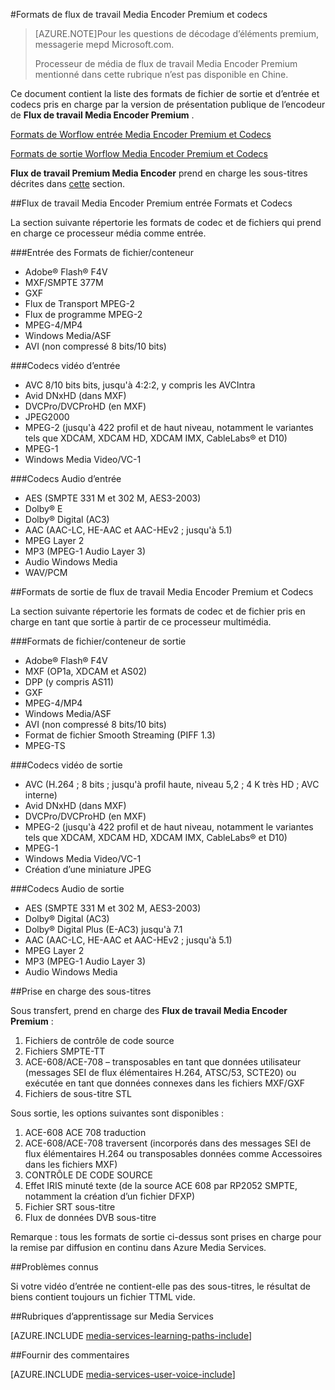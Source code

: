 <properties 
    pageTitle="Formats de flux de travail Media Encoder Premium et codecs | Microsoft Azure" 
    description="Cette rubrique vous donne une vue d’ensemble des codecs et les formats de Media Encoder Premium du flux de travail" 
    services="media-services" 
    documentationCenter="" 
    authors="juliako" 
    manager="erik43" 
    editor=""/>

<tags 
    ms.service="media-services" 
    ms.workload="media" 
    ms.tgt_pltfrm="na" 
    ms.devlang="na" 
    ms.topic="article" 
    ms.date="09/26/2016"    
    ms.author="juliako;anilmur"/>

#<a name="media-encoder-premium-workflow-formats-and-codecs"></a>Formats de flux de travail Media Encoder Premium et codecs


>[AZURE.NOTE]Pour les questions de décodage d’éléments premium, messagerie mepd Microsoft.com.
>
>Processeur de média de flux de travail Media Encoder Premium mentionné dans cette rubrique n’est pas disponible en Chine. 

Ce document contient la liste des formats de fichier de sortie et d’entrée et codecs pris en charge par la version de présentation publique de l’encodeur de **Flux de travail Media Encoder Premium** .

[Formats de Worflow entrée Media Encoder Premium et Codecs](#input_formats)

[Formats de sortie Worflow Media Encoder Premium et Codecs](#output_formats)

**Flux de travail Premium Media Encoder** prend en charge les sous-titres décrites dans [cette](#closed_captioning) section. 


##<a id="input_formats"></a>Flux de travail Media Encoder Premium entrée Formats et Codecs

La section suivante répertorie les formats de codec et de fichiers qui prend en charge ce processeur média comme entrée.

###<a name="input-containerfile-formats"></a>Entrée des Formats de fichier/conteneur

- Adobe® Flash® F4V
- MXF/SMPTE 377M
- GXF
- Flux de Transport MPEG-2
- Flux de programme MPEG-2
- MPEG-4/MP4
- Windows Media/ASF
- AVI (non compressé 8 bits/10 bits)

###<a name="input-video-codecs"></a>Codecs vidéo d’entrée

- AVC 8/10 bits bits, jusqu'à 4:2:2, y compris les AVCIntra
- Avid DNxHD (dans MXF)
- DVCPro/DVCProHD (en MXF)
- JPEG2000
- MPEG-2 (jusqu'à 422 profil et de haut niveau, notamment le variantes tels que XDCAM, XDCAM HD, XDCAM IMX, CableLabs® et D10)
- MPEG-1
- Windows Media Video/VC-1

###<a name="input-audio-codecs"></a>Codecs Audio d’entrée

- AES (SMPTE 331 M et 302 M, AES3-2003)
- Dolby® E
- Dolby® Digital (AC3)
- AAC (AAC-LC, HE-AAC et AAC-HEv2 ; jusqu'à 5.1)
- MPEG Layer 2
- MP3 (MPEG-1 Audio Layer 3)
- Audio Windows Media
- WAV/PCM
 
##<a id="output_format"></a>Formats de sortie de flux de travail Media Encoder Premium et Codecs

La section suivante répertorie les formats de codec et de fichier pris en charge en tant que sortie à partir de ce processeur multimédia.

###<a name="output-containerfile-formats"></a>Formats de fichier/conteneur de sortie

- Adobe® Flash® F4V
- MXF (OP1a, XDCAM et AS02)
- DPP (y compris AS11)
- GXF
- MPEG-4/MP4
- Windows Media/ASF
- AVI (non compressé 8 bits/10 bits)
- Format de fichier Smooth Streaming (PIFF 1.3)
- MPEG-TS 


###<a name="output-video-codecs"></a>Codecs vidéo de sortie

- AVC (H.264 ; 8 bits ; jusqu'à profil haute, niveau 5,2 ; 4 K très HD ; AVC interne)
- Avid DNxHD (dans MXF)
- DVCPro/DVCProHD (en MXF)
- MPEG-2 (jusqu'à 422 profil et de haut niveau, notamment le variantes tels que XDCAM, XDCAM HD, XDCAM IMX, CableLabs® et D10)
- MPEG-1
- Windows Media Video/VC-1
- Création d’une miniature JPEG

###<a name="output-audio-codecs"></a>Codecs Audio de sortie

- AES (SMPTE 331 M et 302 M, AES3-2003)
- Dolby® Digital (AC3)
- Dolby® Digital Plus (E-AC3) jusqu'à 7.1
- AAC (AAC-LC, HE-AAC et AAC-HEv2 ; jusqu'à 5.1)
- MPEG Layer 2
- MP3 (MPEG-1 Audio Layer 3)
- Audio Windows Media

##<a id="closed_captioning"></a>Prise en charge des sous-titres

Sous transfert, prend en charge des **Flux de travail Media Encoder Premium** :

1. Fichiers de contrôle de code source
1. Fichiers SMPTE-TT
1. ACE-608/ACE-708 – transposables en tant que données utilisateur (messages SEI de flux élémentaires H.264, ATSC/53, SCTE20) ou exécutée en tant que données connexes dans les fichiers MXF/GXF
1. Fichiers de sous-titre STL

Sous sortie, les options suivantes sont disponibles :

1. ACE-608 ACE 708 traduction
1. ACE-608/ACE-708 traversent (incorporés dans des messages SEI de flux élémentaires H.264 ou transposables données comme Accessoires dans les fichiers MXF)
1. CONTRÔLE DE CODE SOURCE
1. Effet IRIS minuté texte (de la source ACE 608 par RP2052 SMPTE, notamment la création d’un fichier DFXP)
1. Fichier SRT sous-titre
1. Flux de données DVB sous-titre

Remarque : tous les formats de sortie ci-dessus sont prises en charge pour la remise par diffusion en continu dans Azure Media Services.

##<a name="known-issues"></a>Problèmes connus

Si votre vidéo d’entrée ne contient-elle pas des sous-titres, le résultat de biens contient toujours un fichier TTML vide. 


##<a name="media-services-learning-paths"></a>Rubriques d’apprentissage sur Media Services

[AZURE.INCLUDE [media-services-learning-paths-include](../../includes/media-services-learning-paths-include.md)]

##<a name="provide-feedback"></a>Fournir des commentaires

[AZURE.INCLUDE [media-services-user-voice-include](../../includes/media-services-user-voice-include.md)]
